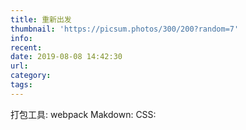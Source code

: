 ```yaml
---
title: 重新出发
thumbnail: 'https://picsum.photos/300/200?random=7'
info: 
recent: 
date: 2019-08-08 14:42:30
url:
category:
tags:
---
```


打包工具: webpack
Makdown: 
CSS: 

